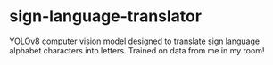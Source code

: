 # sign-language-translator
YOLOv8 computer vision model designed to translate sign language alphabet characters into letters. Trained on data from me in my room!
